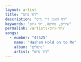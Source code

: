```yaml
---
layout: artist
title: "דוד גרוס"
description: "דף האמן דוד גרוס"
keywords: "שירים, מוזיקה, דוד גרוס"
permalink: /artists/דוד-גרוס/
songs:
  - number: "47525"
    name: "Hashem Hold on to Me"
    album: "סינגלים"
    artist: "דוד גרוס"
---
```

